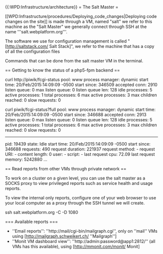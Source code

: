 {{:WPD:Infrastructure/architecture}}
= The Salt Master =

[[WPD:Infrastructure/procedures/Deploying_code_changes|Deploying code changes on the site]] is made through a VM, named "salt" we refer to this machine as the "Salt Master" we generally connect through SSH at the name '''salt.webplatform.org'''.

The software we use for configuration management is called "[http://saltstack.com/ Salt Stack]", we refer to the machine that has a copy of all the configuration files

Commands that can be done from the salt master VM in the terminal.

== Getting to know the status of a php5-fpm backend ==

  curl http://piwik/fcgi-status
  pool:                 www
  process manager:      dynamic
  start time:           20/Feb/2015:14:09:09 -0500
  start since:          346509
  accepted conn:        2910
  listen queue:         0
  max listen queue:     0
  listen queue len:     128
  idle processes:       5
  active processes:     1
  total processes:      6
  max active processes: 3
  max children reached: 0
  slow requests:        0

  curl piwik/fcgi-status?full
  pool:                 www
  process manager:      dynamic
  start time:           20/Feb/2015:14:09:09 -0500
  start since:          346688
  accepted conn:        2913
  listen queue:         0
  max listen queue:     0
  listen queue len:     128
  idle processes:       5
  active processes:     1
  total processes:      6
  max active processes: 3
  max children reached: 0
  slow requests:        0
  
  ************************
  pid:                  19439
  state:                Idle
  start time:           20/Feb/2015:14:09:09 -0500
  start since:          346688
  requests:             490
  request duration:     221937
  request method:       -
  request URI:          -
  content length:       0
  user:                 -
  script:               -
  last request cpu:     72.09
  last request memory:  5242880
  ...


== Read reports from other VMs through private network ==

To work on a cluster on a given level, you can use the salt master as a SOCKS proxy to view privileged reports such as service health and usage reports.  

To view the internal only reports, configure one of your web browser to use your local computer as a proxy through the SSH tunnel we will create.

  ssh salt.webplatform.org -C -D 1080

=== Available reports ===

* ''Email reports'': ''http://mail/cgi-bin/mailgraph.cgi'', only on ''mail'' VMs using [http://mailgraph.schweikert.ch/ ''Mailgraph'']
* ''Monit VM dashboard view'': ''http://admin:password@app1:2812/''  (all VMs has this available), using [http://mmonit.com/monit/ Monit]